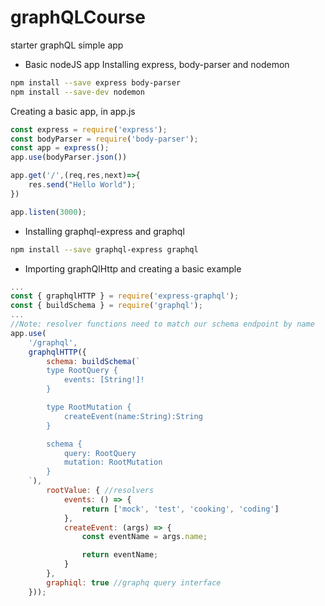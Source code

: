 # graphQLCourse

starter graphQL simple app

* Basic nodeJS app
Installing express, body-parser and nodemon

```bash
npm install --save express body-parser
npm install --save-dev nodemon
```

Creating a basic app, in app.js

```javascript
const express = require('express');
const bodyParser = require('body-parser');
const app = express();
app.use(bodyParser.json())

app.get('/',(req,res,next)=>{
    res.send("Hello World");
})

app.listen(3000);
```

* Installing graphql-express and graphql

```bash
npm install --save graphql-express graphql
```

* Importing graphQlHttp and creating a basic example

```javascript
...
const { graphqlHTTP } = require('express-graphql');
const { buildSchema } = require('graphql');
...
//Note: resolver functions need to match our schema endpoint by name
app.use(
    '/graphql',
    graphqlHTTP({
        schema: buildSchema(`
        type RootQuery {
            events: [String!]!
        }

        type RootMutation {
            createEvent(name:String):String
        }

        schema {
            query: RootQuery
            mutation: RootMutation
        }
    `),
        rootValue: { //resolvers
            events: () => {
                return ['mock', 'test', 'cooking', 'coding']
            },
            createEvent: (args) => {
                const eventName = args.name;

                return eventName;
            }
        },
        graphiql: true //graphq query interface
    }));
```
